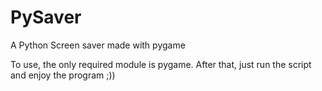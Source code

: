 # PySaver
A Python Screen saver made with pygame

To use, the only required module is pygame. After that, just run the script and enjoy the program ;))
